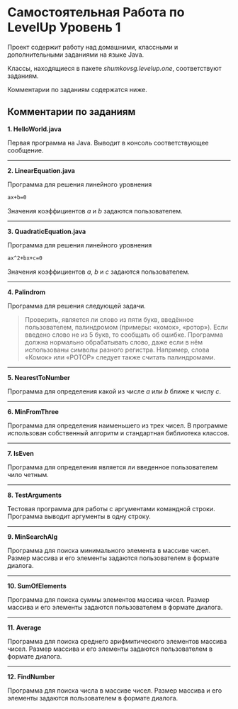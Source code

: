 # Самостоятельная Работа по LevelUp Уровень 1

Проект содержит работу над домашними, классными и дополнительными заданиями на языке Java.

Классы, находящиеся в пакете _shumkovsg.levelup.one_, соответствуют заданиям.

Комментарии по заданиям содержатся ниже.

## Комментарии по заданиям

**1. HelloWorld.java**

Первая программа на Java. Выводит в консоль соответствующее сообщение.

---

**2. LinearEquation.java**

Программа для решения линейного уровнения

```sh
ax+b=0
```

Значения коэффициентов _a_ и _b_ задаются пользователем.

---

**3. QuadraticEquation.java**

Программа для решения линейного уровнения

```sh
ax^2+bx+c=0
```

Значения коэффициентов _a_, _b_ и _c_ задаются пользователем.

---

**4. Palindrom**

Программа для решения следующей задачи.

>Проверить, является ли слово из пяти букв, введённое пользователем, палиндромом (примеры: «комок», «ротор»). 
>Если введено слово не из 5 букв, то сообщать об ошибке. 
>Программа должна нормально обрабатывать слово, даже если в нём использованы символы разного регистра. 
>Например, слова «Комок» или «РОТОР» следует также считать палиндромами.

---

**5. NearestToNumber**

Программа для определения какой из числе _a_ или _b_ ближе к числу _c_.

---

**6. MinFromThree**

Программа для определения наименьшего из трех чисел. 
В программе использован собственный алгоритм и стандартная библиотека классов.

---

**7. IsEven**

Программа для определения является ли введенное пользователем чило четным.

---

**8. TestArguments**

Тестовая программа для работы с аргументами командной строки. 
Программа выводит аргументы в одну строку.

---

**9. MinSearchAlg**

Программа для поиска минимального элемента в массиве чисел.
Размер массива и его элементы задаются пользователем в формате диалога.

---

**10. SumOfElements**

Программа для поиска суммы элементов массива чисел.
Размер массива и его элементы задаются пользователем в формате диалога.

---

**11. Average**

Программа для поиска среднего арифмитического элементов массива чисел.
Размер массива и его элементы задаются пользователем в формате диалога.

---

**12. FindNumber**

Программа для поиска числа в массиве чисел.
Размер массива и его элементы задаются пользователем в формате диалога.